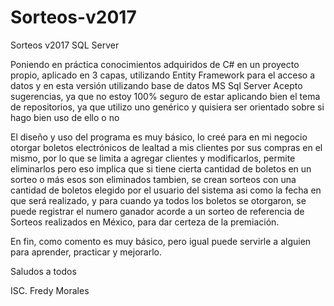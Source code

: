 # Sorteos-v2017
Sorteos v2017 SQL Server

Poniendo en práctica conocimientos adquiridos de C# en un proyecto propio, aplicado en 3 capas, utilizando Entity Framework para el acceso 
a datos y en esta versión utilizando base de datos MS Sql Server
Acepto sugerencias, ya que no estoy 100% seguro de estar aplicando bien el tema de repositorios, ya que utilizo uno genérico y quisiera ser
orientado sobre si hago bien uso de ello o no

El diseño y uso del programa es muy básico, lo creé para en mi negocio otorgar boletos electrónicos de lealtad a mis clientes por sus compras en el mismo, por lo que se limita a agregar clientes y modificarlos, permite eliminarlos pero eso implica que si tiene cierta cantidad de boletos en un sorteo o más esos son eliminados tambien, se crean sorteos con una cantidad de boletos elegido por el usuario del sistema asi como la fecha en que será realizado, y para cuando ya todos los boletos se otorgaron, se puede registrar el numero ganador acorde a un sorteo de referencia de Sorteos realizados en México, para dar certeza de la premiación.

En fin, como comento es muy básico, pero igual puede servirle a alguien para aprender, practicar y mejorarlo.

Saludos a todos

ISC. Fredy Morales
